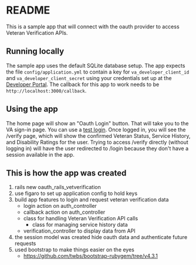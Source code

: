 # README

This is a sample app that will connect with the oauth provider to access Veteran Verification APIs.

## Running locally

The sample app uses the default SQLite database setup.  The app expects the file `config/application.yml` to contain a key for `va_developer_client_id` and `va_developer_client_secret` using your credentials set up at the [Developer Portal](https://developer.va.gov/apply).  The callback for this app to work needs to be `http://localhost:3000/callback`.

## Using the app

The home page will show an "Oauth Login" button.  That will take you to the VA sign-in page.  You can use a [test login](https://github.com/department-of-veterans-affairs/vets-api-clients/blob/master/test_accounts.md).  Once logged in, you will see the /verify page, which will show the confirmed Veteran Status, Service History, and Disability Ratings for the user.  Trying to access /verify directly (without logging in) will have the user redirected to /login because they don't have a session available in the app.

## This is how the app was created
1. rails new oauth_rails_vetverification
2. use figaro to set up application config to hold keys
3. build app features to login and request veteran verification data 
    * login action on auth_controller
    * callback action on auth_controller
    * class for handling Veteran Verification API calls
      * class for managing service history data
    * verification_controller to display data from API
4. the session model was created hide oauth data and authenticate future requests
5. used bootstrap to make things easier on the eyes
    * https://github.com/twbs/bootstrap-rubygem/tree/v4.3.1
